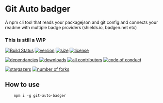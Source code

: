 # Git Auto badger

 A npm cli tool that reads your packagejson and git config and connects your readme with multiple badge providers (shields.io, badgen.net etc)

### This is still a WIP

[//]: <> (start placeholder for auto-badger)


[![Build Status](https://img.shields.io/travis/technikhil314/auto-badger.svg?style=flat-square)](https://travis-ci.org/technikhil314/auto-badger)
[![version](https://img.shields.io/npm/v/git-auto-badger.svg?style=flat-square)](https://npmjs.org/git-auto-badger)
[![size](https://img.shields.io/bundlephobia/min/git-auto-badger)](https://bundlephobia.com/result?p=git-auto-badger)
[![license](https://img.shields.io/npm/l/git-auto-badger)](https://github.com/technikhil314/auto-badger/blob/master/LICENSE)

[![dependancies](https://img.shields.io/librariesio/release/npm/)](https://libraries.io/npm/git-auto-badger)
[![downloads](https://img.shields.io/npm/dm/git-auto-badger)](https://npmcharts.com/compare/git-auto-badger)
[![all contributors](https://img.shields.io/github/all-contributors/technikhil314/auto-badger)](https://github.com/technikhil314/auto-badger/graphs/contributors)
[![code of conduct](https://img.shields.io/badge/code%20of-conduct-ff69b4.svg?style=flat-square)](https://github.com/technikhil314/auto-badger/blob/master/CODE_OF_CONDUCT.md)

[![stargazers](https://img.shields.io/github/stars/technikhil314/auto-badger?style=social)](https://github.com/technikhil314/auto-badger/stargazers)
[![number of forks](https://img.shields.io/github/forks/technikhil314/auto-badger?style=social)](https://github.com/technikhil314/auto-badger/fork)

[//]: <> (end placeholder for auto-badger)

## How to use

```
    npm i -g git-auto-badger
```